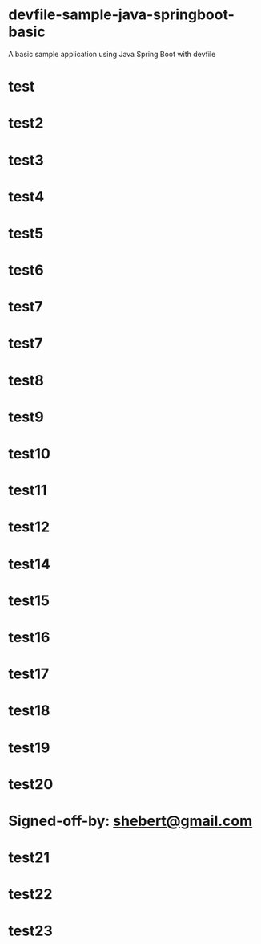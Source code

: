 # devfile-sample-java-springboot-basic
A basic sample application using Java Spring Boot with devfile

# test
# test2
# test3
# test4
# test5
# test6
# test7
# test7
# test8
# test9
# test10
# test11
# test12
# test14
# test15
# test16
# test17
# test18
# test19
# test20
# Signed-off-by: shebert@gmail.com
# test21
# test22
# test23
